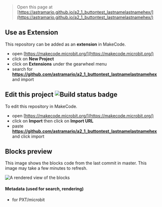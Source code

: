
> Open this page at [https://astramario.github.io/a2_1_buttontest_lastnamelastnamehex/](https://astramario.github.io/a2_1_buttontest_lastnamelastnamehex/)

## Use as Extension

This repository can be added as an **extension** in MakeCode.

* open [https://makecode.microbit.org/](https://makecode.microbit.org/)
* click on **New Project**
* click on **Extensions** under the gearwheel menu
* search for **https://github.com/astramario/a2_1_buttontest_lastnamelastnamehex** and import

## Edit this project ![Build status badge](https://github.com/astramario/a2_1_buttontest_lastnamelastnamehex/workflows/MakeCode/badge.svg)

To edit this repository in MakeCode.

* open [https://makecode.microbit.org/](https://makecode.microbit.org/)
* click on **Import** then click on **Import URL**
* paste **https://github.com/astramario/a2_1_buttontest_lastnamelastnamehex** and click import

## Blocks preview

This image shows the blocks code from the last commit in master.
This image may take a few minutes to refresh.

![A rendered view of the blocks](https://github.com/astramario/a2_1_buttontest_lastnamelastnamehex/raw/master/.github/makecode/blocks.png)

#### Metadata (used for search, rendering)

* for PXT/microbit
<script src="https://makecode.com/gh-pages-embed.js"></script><script>makeCodeRender("{{ site.makecode.home_url }}", "{{ site.github.owner_name }}/{{ site.github.repository_name }}");</script>
